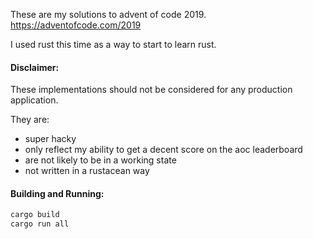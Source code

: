 These are my solutions to advent of code 2019.
https://adventofcode.com/2019

I used rust this time as a way to start to learn rust.

#### Disclaimer:

These implementations should not be considered for any production application.

They are:
- super hacky
- only reflect my ability to get a decent score on the aoc leaderboard
- are not likely to be in a working state
- not written in a rustacean way


#### Building and Running:

``` bash
cargo build
cargo run all
```


